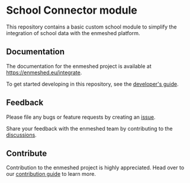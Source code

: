 # School Connector module

This repository contains a basic custom school module to simplify the integration of school data with the enmeshed platform.

## Documentation

The documentation for the enmeshed project is available at https://enmeshed.eu/integrate.

To get started developing in this repository, see the [developer's guide](README_dev.md).

## Feedback

Please file any bugs or feature requests by creating an [issue](https://github.com/nmshd/feedback/issues).

Share your feedback with the enmeshed team by contributing to the [discussions](https://github.com/nmshd/feedback/discussions).

## Contribute

Contribution to the enmeshed project is highly appreciated. Head over to our [contribution guide](https://github.com/nmshd/.github/blob/main/CONTRIBUTING.md) to learn more.
